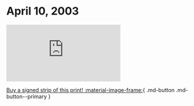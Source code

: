 # April 10, 2003

![](https://www.achewood.com/comic.php?date=04102003)

[Buy a signed strip of this print! :material-image-frame:](https://achewood-holiday-pop-up.myshopify.com/products/strip#04102003){ .md-button .md-button--primary }
